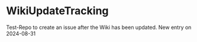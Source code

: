 # WikiUpdateTracking

Test-Repo to create an issue after the Wiki has been updated.
New entry on 2024-08-31
